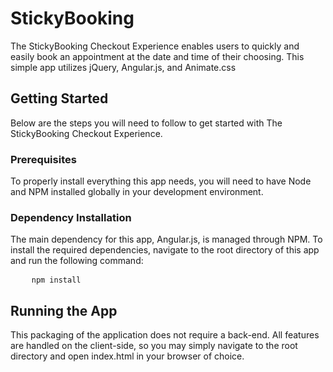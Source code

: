 # StickyBooking
<p>The StickyBooking Checkout Experience enables users to quickly and easily book an appointment at the date and time of their choosing. This simple app utilizes jQuery, Angular.js, and Animate.css</p>

<h2>Getting Started</h2>
<p>Below are the steps you will need to follow to get started with The StickyBooking Checkout Experience.</p>

<h3>Prerequisites</h3>
<p>To properly install everything this app needs, you will need to have Node and NPM installed globally in your development environment.</p>

<h3>Dependency Installation</h3>
<p>The main dependency for this app, Angular.js, is managed through NPM. To install the required dependencies, navigate to the root directory of this app and run the following command:</p>
<pre>
    <code>npm install</code>
</pre>

<h2>Running the App</h2>
<p>This packaging of the application does not require a back-end. All features are handled on the client-side, so you may simply navigate to the root directory and open index.html in your browser of choice.</p>